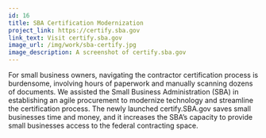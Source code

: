 ```yaml
---
id: 16
title: SBA Certification Modernization 
project_link: https://certify.sba.gov
link_text: Visit certify.sba.gov
image_url: /img/work/sba-certify.jpg
image_description: A screenshot of certify.sba.gov
---
```


For small business owners, navigating the contractor certification process is burdensome, involving hours of paperwork and manually scanning dozens of documents. We assisted the Small Business Administration (SBA) in establishing an agile procurement to modernize technology and streamline the certification process. The newly launched certify.SBA.gov saves small businesses time and money, and it increases the SBA&#8217;s capacity to provide small businesses access to the federal contracting space.
